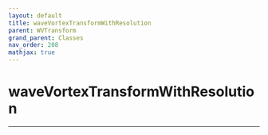 ```yaml
---
layout: default
title: waveVortexTransformWithResolution
parent: WVTransform
grand_parent: Classes
nav_order: 208
mathjax: true
---
```


#  waveVortexTransformWithResolution




---

